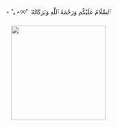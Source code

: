 ###

<p align="center">⋆ ˚｡⋆୨୧˚ ݁ ٱلسَّلَامُ عَلَيْكُم وَرَحْمَةُ ٱللَّٰهِ وَبَرَكَاتُهُ‎</p>

###
<div align="center">
  <img height="220" src="https://github.com/sa1l1/sa1l1/assets/87875257/d78bdaf6-3b0a-4c9b-b115-d8c8d1603756"  />
</div>

###
